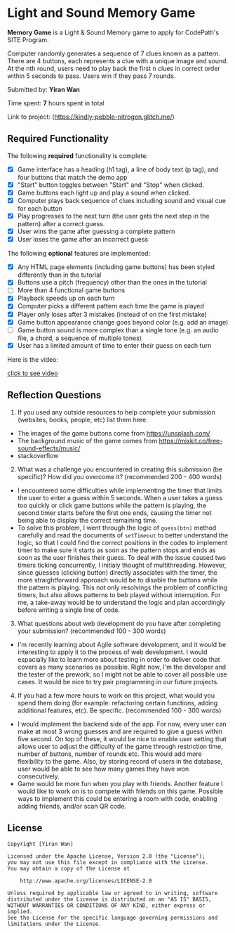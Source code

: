 # Light and Sound Memory Game

**Memory Game** is a Light & Sound Memory game to apply for CodePath's SITE Program. 

Computer randomly generates a sequence of 7 clues known as a pattern. There are 4 buttons, each represents a clue with a unique image and sound. At the nth round, users need to play back the first n clues in correct order within 5 seconds to pass. Users win if they pass 7 rounds. 

Submitted by: **Yiran Wan**

Time spent: **7** hours spent in total

Link to project: (https://kindly-pebble-nitrogen.glitch.me/)

## Required Functionality

The following **required** functionality is complete:

* [x] Game interface has a heading (h1 tag), a line of body text (p tag), and four buttons that match the demo app
* [x] "Start" button toggles between "Start" and "Stop" when clicked. 
* [x] Game buttons each light up and play a sound when clicked. 
* [x] Computer plays back sequence of clues including sound and visual cue for each button
* [x] Play progresses to the next turn (the user gets the next step in the pattern) after a correct guess. 
* [x] User wins the game after guessing a complete pattern
* [x] User loses the game after an incorrect guess

The following **optional** features are implemented:

* [x] Any HTML page elements (including game buttons) has been styled differently than in the tutorial
* [x] Buttons use a pitch (frequency) other than the ones in the tutorial
* [ ] More than 4 functional game buttons
* [x] Playback speeds up on each turn
* [x] Computer picks a different pattern each time the game is played
* [x] Player only loses after 3 mistakes (instead of on the first mistake)
* [x] Game button appearance change goes beyond color (e.g. add an image)
* [ ] Game button sound is more complex than a single tone (e.g. an audio file, a chord, a sequence of multiple tones)
* [x] User has a limited amount of time to enter their guess on each turn

Here is the video:

[click to see video](https://user-images.githubusercontent.com/72692392/161478682-2d7180d0-5f1e-4493-97de-aebddd829dbd.mp4)




## Reflection Questions
1. If you used any outside resources to help complete your submission (websites, books, people, etc) list them here. 
- The images of the game buttons come from https://unsplash.com/
- The background music of the game comes from https://mixkit.co/free-sound-effects/music/
- stackoverflow

2. What was a challenge you encountered in creating this submission (be specific)? How did you overcome it? (recommended 200 - 400 words) 

- I encountered some difficulties while implementing the timer that limits the user to enter a guess within 5 seconds. When a user takes a guess too quickly or click game buttons while the pattern is playing, the second timer starts before the first one ends, causing the timer not being able to display the correct remaining time. 
- To solve this problem, I went through the logic of `guess(btn)` method carefully and read the documents of `setTimeout` to better understand the logic, so that I could find the correct positions in the codes to implement timer to make sure it starts as soon as the pattern stops and ends as soon as the user finishes their guess. To deal with the issue caused two timers ticking concurrently, I initialy thought of multithreading. However, since guesses (clicking button) directly associates with the timer, the more straightforward approach would be to disable the buttons while the pattern is playing. This not only resolvings the problem of conflicting timers, but also allows patterns to beb played without interruption. For me, a take-away would be to understand the logic and plan accordingly before writing a single line of code. 

3. What questions about web development do you have after completing your submission? (recommended 100 - 300 words) 

- I'm recently learning about Agile software development, and it would be interesting to apply it to the process of web development. I would espacially like to learn more about testing in order to deliver code that covers as many scenarios as possible. Right now, I'm the developer and the tester of the prework, so I might not be able to cover all possible use cases. It would be nice to try pair programming in our future projects. 

4. If you had a few more hours to work on this project, what would you spend them doing (for example: refactoring certain functions, adding additional features, etc). Be specific. (recommended 100 - 300 words) 

- I would implement the backend side of the app. For now, every user can make at most 3 wrong guesses and are required to give a guess within five second. On top of these, it would be nice to enable user setting that allows user to adjust the difficulty of the game through restriction time, number of buttons, number of rounds etc. This would add more flexibility to the game. Also, by storing record of users in the database, user would be able to see how many games they have won consecutively. 
- Game would be more fun when you play with friends. Another feature I would like to work on is to compete with friends on this game. Possible ways to implement this could be entering a room with code, enabling adding friends, and/or scan QR code. 





## License

    Copyright [Yiran Wan]

    Licensed under the Apache License, Version 2.0 (the "License");
    you may not use this file except in compliance with the License.
    You may obtain a copy of the License at

        http://www.apache.org/licenses/LICENSE-2.0

    Unless required by applicable law or agreed to in writing, software
    distributed under the License is distributed on an "AS IS" BASIS,
    WITHOUT WARRANTIES OR CONDITIONS OF ANY KIND, either express or implied.
    See the License for the specific language governing permissions and
    limitations under the License.
